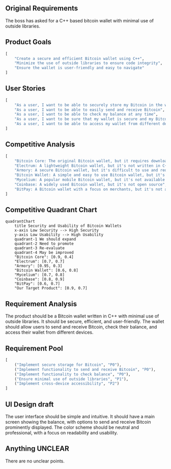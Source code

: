 ## Original Requirements
The boss has asked for a C++ based bitcoin wallet with minimal use of outside libraries.

## Product Goals
```python
[
    "Create a secure and efficient Bitcoin wallet using C++",
    "Minimize the use of outside libraries to ensure code integrity",
    "Ensure the wallet is user-friendly and easy to navigate"
]
```

## User Stories
```python
[
    "As a user, I want to be able to securely store my Bitcoin in the wallet",
    "As a user, I want to be able to easily send and receive Bitcoin",
    "As a user, I want to be able to check my balance at any time",
    "As a user, I want to be sure that my wallet is secure and my Bitcoin is safe",
    "As a user, I want to be able to access my wallet from different devices"
]
```

## Competitive Analysis
```python
[
    "Bitcoin Core: The original Bitcoin wallet, but it requires downloading the entire blockchain",
    "Electrum: A lightweight Bitcoin wallet, but it's not written in C++",
    "Armory: A secure Bitcoin wallet, but it's difficult to use and requires Bitcoin Core",
    "Bitcoin Wallet: A simple and easy to use Bitcoin wallet, but it's only available on Android",
    "Mycelium: A popular mobile Bitcoin wallet, but it's not available on all platforms",
    "Coinbase: A widely used Bitcoin wallet, but it's not open source",
    "BitPay: A Bitcoin wallet with a focus on merchants, but it's not as secure as other wallets"
]
```

## Competitive Quadrant Chart
```mermaid
quadrantChart
    title Security and Usability of Bitcoin Wallets
    x-axis Low Security --> High Security
    y-axis Low Usability --> High Usability
    quadrant-1 We should expand
    quadrant-2 Need to promote
    quadrant-3 Re-evaluate
    quadrant-4 May be improved
    "Bitcoin Core": [0.9, 0.4]
    "Electrum": [0.7, 0.7]
    "Armory": [0.95, 0.3]
    "Bitcoin Wallet": [0.6, 0.8]
    "Mycelium": [0.7, 0.8]
    "Coinbase": [0.8, 0.9]
    "BitPay": [0.6, 0.7]
    "Our Target Product": [0.9, 0.7]
```

## Requirement Analysis
The product should be a Bitcoin wallet written in C++ with minimal use of outside libraries. It should be secure, efficient, and user-friendly. The wallet should allow users to send and receive Bitcoin, check their balance, and access their wallet from different devices.

## Requirement Pool
```python
[
    ("Implement secure storage for Bitcoin", "P0"),
    ("Implement functionality to send and receive Bitcoin", "P0"),
    ("Implement functionality to check balance", "P0"),
    ("Ensure minimal use of outside libraries", "P1"),
    ("Implement cross-device accessibility", "P2")
]
```

## UI Design draft
The user interface should be simple and intuitive. It should have a main screen showing the balance, with options to send and receive Bitcoin prominently displayed. The color scheme should be neutral and professional, with a focus on readability and usability.

## Anything UNCLEAR
There are no unclear points.